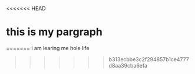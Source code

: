 <<<<<<< HEAD
# this is my pargraph
=======
i am learing me hole life 
>>>>>>> b313ecbbe3c2f294857b1ce4777d8aa39cba6efa
